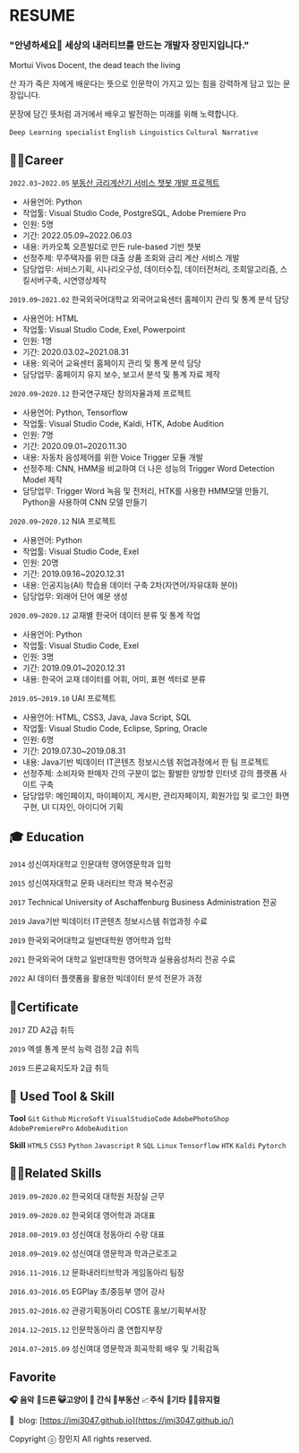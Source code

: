 # RESUME

### "안녕하세요👋 세상의 내러티브를 만드는 개발자 장민지입니다."

Mortui Vivos Docent,  the dead teach the living

산 자가 죽은 자에게 배운다는 뜻으로 인문학이 가지고 있는 힘을 강력하게 담고 있는 문장입니다. 

문장에 담긴 뜻처럼 과거에서 배우고 발전하는 미래를 위해 노력합니다. 

`Deep Learning specialist` `English Linguistics` `Cultural Narrative` 


## **👩‍💻Career**

`2022.03~2022.05` [부동산 금리계산기 서비스 챗봇 개발 프로젝트](https://github.com/jmj3047/zipfilx-home)
  - 사용언어: Python
  - 작업툴: Visual Studio Code, PostgreSQL, Adobe Premiere Pro
  - 인원: 5명
  - 기간: 2022.05.09~2022.06.03
  - 내용: 카카오톡 오픈빌더로 만든 rule-based 기반 챗봇
  - 선정주제: 무주택자를 위한 대출 상품 조회와 금리 계산 서비스 개발
  - 담당업무: 서비스기획, 시나리오구성, 데이터수집, 데이터전처리, 조회알고리즘, 스킬서버구축, 시연영상제작

`2019.09~2021.02` 한국외국어대학교 외국어교육센터 홈페이지 관리 및 통계 분석 담당 
  - 사용언어: HTML
  - 작업툴: Visual Studio Code, Exel, Powerpoint
  - 인원: 1명
  - 기간: 2020.03.02~2021.08.31
  - 내용: 외국어 교육센터 홈페이지 관리 및 통계 분석 담당
  - 담당업무: 홈페이지 유지 보수, 보고서 분석 및 통계 자료 제작

`2020.09~2020.12` 한국연구재단 창의자율과제 프로젝트
  - 사용언어: Python, Tensorflow
  - 작업툴: Visual Studio Code, Kaldi, HTK, Adobe Audition
  - 인원: 7명
  - 기간: 2020.09.01~2020.11.30
  - 내용: 자동차 음성제어를 위한 Voice Trigger 모듈 개발
  - 선정주제: CNN, HMM을 비교하여 더 나은 성능의 Trigger Word Detection Model 제작
  - 담당업무: Trigger Word 녹음 및 전처리, HTK를 사용한 HMM모델 만들기, Python을 사용하여 CNN 모델 만들기

`2020.09~2020.12` NIA 프로젝트
  - 사용언어: Python
  - 작업툴: Visual Studio Code, Exel
  - 인원: 20명
  - 기간: 2019.09.16~2020.12.31
  - 내용: 인공지능(AI) 학습용 데이터 구축 2차(자연어/자유대화 분야)
  - 담당업무: 외래어 단어 예문 생성
  
`2020.09~2020.12` 교재별 한국어 데이터 분류 및 통계 작업
  - 사용언어: Python
  - 작업툴: Visual Studio Code, Exel
  - 인원: 3명
  - 기간: 2019.09.01~2020.12.31
  - 내용: 한국어 교재 데이터를 어휘, 어미, 표현 섹터로 분류
 
`2019.05~2019.10` UAI 프로젝트 
  - 사용언어: HTML, CSS3, Java, Java Script, SQL
  - 작업툴: Visual Studio Code, Eclipse, Spring, Oracle
  - 인원: 6명
  - 기간: 2019.07.30~2019.08.31
  - 내용: Java기반 빅데이터 IT콘텐츠 정보시스템 취업과정에서 한 팀 프로젝트
  - 선정주제: 소비자와 판매자 간의 구분이 없는 활발한 양방향 인터넷 강의 플랫폼 사이트 구축
  - 담당업무: 메인페이지, 마이페이지, 게시판, 관리자페이지, 회원가입 및 로그인 화면 구현, UI 디자인, 아이디어 기획

## **🎓 Education**

`2014` 성신여자대학교 인문대학 영어영문학과 입학

`2015` 성신여자대학교 문화 내러티브 학과 복수전공

`2017` Technical University of Aschaffenburg Business Administration 전공

`2019` Java기반 빅데이터 IT콘텐츠 정보시스템 취업과정 수료

`2019` 한국외국어대학교 일반대학원 영어학과 입학

`2021` 한국외국어 대학교 일반대학원 영어학과 실용음성처리 전공 수료

`2022` AI 데이터 플랫폼을 활용한 빅데이터 분석 전문가 과정 

## 🧾Certificate

`2017` ZD A2급 취득

`2019` 엑셀 통계 분석 능력 검정 2급 취득

`2019` 드론교육지도자 2급 취득

## 📝 **Used Tool & Skill**

**Tool**
`Git` `Github` `MicroSoft` `VisualStudioCode`  `AdobePhotoShop` `AdobePremierePro` `AdobeAudition`

**Skill**
`HTML5` `CSS3` `Python` `Javascript` `R` `SQL` `Linux` `Tensorflow`  `HTK` `Kaldi` `Pytorch`

## 👩‍🚀**Related Skills**

`2019.09~2020.02` 한국외대 대학원 처장실 근무

`2019.09~2020.02` 한국외대 영어학과 과대표

`2018.08~2019.03` 성신여대 정동아리 수랑 대표

`2018.09~2019.02` 성신여대 영문학과 학과근로조교

`2016.11~2016.12` 문화내러티브학과 게임동아리 팀장

`2016.03~2016.05` EGPlay 초/중등부 영어 강사

`2015.02~2016.02` 관광기획동아리 COSTE 홍보/기획부서장

`2014.12~2015.12` 인문학동아리 쿰 연합지부장

`2014.07~2015.09` 성신여대 영문학과 희곡학회 배우 및 기획감독

## Favorite

**🎧 음악** 🚁**드론  😺고양이 🍰 간식 🏡부동산** 📈**주식** 🎸**기타** 💃🏻**뮤지컬**

📝  blog: [https://jmj3047.github.io](https://jmj3047.github.io/)


Copyright ⓒ 장민지 All rights reserved.
